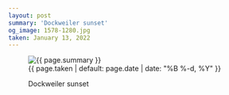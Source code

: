 ```yaml
---
layout: post
summary: 'Dockweiler sunset'
og_image: 1578-1280.jpg
taken: January 13, 2022
---
```


<figure class="post">
 <img alt="{{ page.summary }}" sizes="(min-width: 700px) 50vw, calc(100vw - 2rem)" src="{{ site.assets_url }}/1578-640.jpg" srcset="{{ site.assets_url }}/1578-320.jpg 320w, {{ site.assets_url }}/1578-640.jpg 640w, {{ site.assets_url }}/1578-960.jpg 960w, {{ site.assets_url }}/1578-1280.jpg 1280w"/>
 <figcaption>
  <time>
   {{ page.taken | default: page.date | date: "%B %-d, %Y" }}
  </time>
  <p>
   Dockweiler sunset
  </p>
 </figcaption>
</figure>
